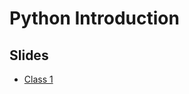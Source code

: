 # Python Introduction

## Slides

- [Class 1](https://beatrizfrocha.github.io/python-introduction/class1.slides.html)
